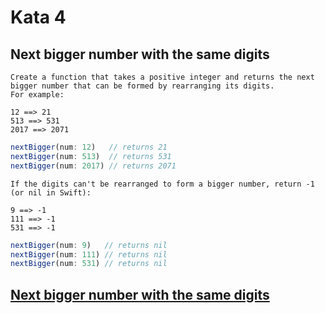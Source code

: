 # Kata 4

## Next bigger number with the same digits

    Create a function that takes a positive integer and returns the next bigger number that can be formed by rearranging its digits.  
    For example:  

    12 ==> 21  
    513 ==> 531  
    2017 ==> 2071  

```typescript
nextBigger(num: 12)   // returns 21
nextBigger(num: 513)  // returns 531
nextBigger(num: 2017) // returns 2071
```

    If the digits can't be rearranged to form a bigger number, return -1 (or nil in Swift):  

    9 ==> -1  
    111 ==> -1  
    531 ==> -1  
```typescript
nextBigger(num: 9)   // returns nil
nextBigger(num: 111) // returns nil
nextBigger(num: 531) // returns nil
```

[Next bigger number with the same digits](https://www.codewars.com/kata/55983863da40caa2c900004e/typescript)
---------------------------------------------------------------------------------------------